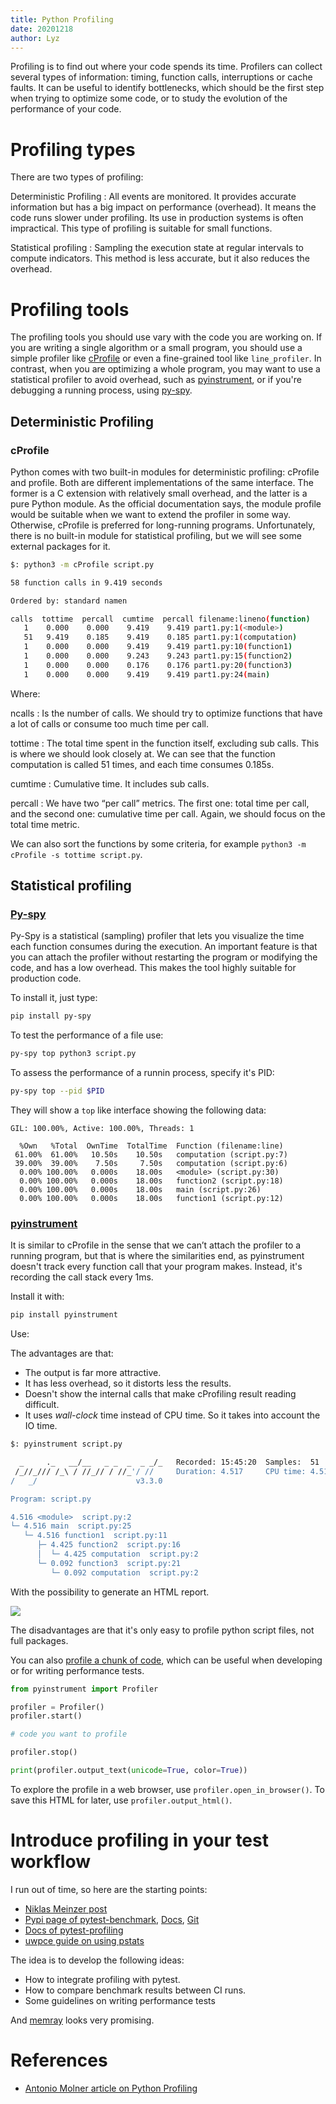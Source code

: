 ```yaml
---
title: Python Profiling
date: 20201218
author: Lyz
---
```


Profiling is to find out where your code spends its time. Profilers can collect
several types of information: timing, function calls, interruptions or cache
faults. It can be useful to identify bottlenecks, which should be the first step
when trying to optimize some code, or to study the evolution of the performance
of your code.

# Profiling types

There are two types of profiling:

Deterministic Profiling
: All events are monitored. It provides accurate information but has a big
    impact on performance (overhead). It means the code runs slower under profiling.
    Its use in production systems is often impractical. This type of profiling is
    suitable for small functions.

Statistical profiling
: Sampling the execution state at regular intervals to compute indicators. This
    method is less accurate, but it also reduces the overhead.

# Profiling tools

The profiling tools you should use vary with the code you are working on. If you
are writing a single algorithm or a small program, you should use a simple
profiler like [cProfile](#cprofile) or even a fine-grained tool like
`line_profiler`. In contrast, when you are optimizing a whole program, you may
want to use a statistical profiler to avoid overhead, such as
[pyinstrument](#pyinstrument), or if you're debugging a running process, using
[py-spy](#py-spy).

## Deterministic Profiling

### cProfile

Python comes with two built-in modules for deterministic profiling: cProfile and
profile.  Both are different implementations of the same interface. The former
is a C extension with relatively small overhead, and the latter is a pure Python
module. As the official documentation says, the module profile would be suitable
when we want to extend the profiler in some way. Otherwise, cProfile is
preferred for long-running programs. Unfortunately, there is no built-in module
for statistical profiling, but we will see some external packages for it.

```bash
$: python3 -m cProfile script.py

58 function calls in 9.419 seconds

Ordered by: standard namen

calls  tottime  percall  cumtime  percall filename:lineno(function)
   1    0.000    0.000    9.419    9.419 part1.py:1(<module>)
   51   9.419    0.185    9.419    0.185 part1.py:1(computation)
   1    0.000    0.000    9.419    9.419 part1.py:10(function1)
   1    0.000    0.000    9.243    9.243 part1.py:15(function2)
   1    0.000    0.000    0.176    0.176 part1.py:20(function3)
   1    0.000    0.000    9.419    9.419 part1.py:24(main)
```

Where:

ncalls
: Is the number of calls. We should try to optimize functions that have a lot of
    calls or consume too much time per call.

tottime
: The total time spent in the function itself, excluding sub calls. This is
    where we should look closely at. We can see that the function computation is
    called 51 times, and each time consumes 0.185s.

cumtime
: Cumulative time. It includes sub calls.

percall
: We have two “per call” metrics. The first one: total time per call, and the
    second one: cumulative time per call. Again, we should focus on the total
    time metric.

We can also sort the functions by some criteria, for example `python3 -m
cProfile -s tottime script.py`.

## Statistical profiling

### [Py-spy](https://github.com/benfred/py-spy)

Py-Spy is a statistical (sampling) profiler that lets you visualize the time
each function consumes during the execution. An important feature is that you
can attach the profiler without restarting the program or modifying the code,
and has a low overhead. This makes the tool highly suitable for production
code.

To install it, just type:

```bash
pip install py-spy
```

To test the performance of a file use:

```bash
py-spy top python3 script.py
```

To assess the performance of a runnin process, specify it's PID:

```bash
py-spy top --pid $PID
```

They will show a `top` like interface showing the following data:

```
GIL: 100.00%, Active: 100.00%, Threads: 1

  %Own   %Total  OwnTime  TotalTime  Function (filename:line)
 61.00%  61.00%   10.50s    10.50s   computation (script.py:7)
 39.00%  39.00%    7.50s     7.50s   computation (script.py:6)
  0.00% 100.00%   0.000s    18.00s   <module> (script.py:30)
  0.00% 100.00%   0.000s    18.00s   function2 (script.py:18)
  0.00% 100.00%   0.000s    18.00s   main (script.py:26)
  0.00% 100.00%   0.000s    18.00s   function1 (script.py:12)
```

### [pyinstrument](https://github.com/joerick/pyinstrument)

It is similar to cProfile in the sense that we can’t attach the profiler to
a running program, but that is where the similarities end, as pyinstrument
doesn't track every function call that your program makes. Instead, it's
recording the call stack every 1ms.

Install it with:

```bash
pip install pyinstrument
```

Use:

The advantages are that:

* The output is far more attractive.
* It has less overhead, so it distorts less the results.
* Doesn't show the internal calls that make cProfiling result reading difficult.
* It uses *wall-clock* time instead of CPU time. So it takes into account the IO
    time.

```bash
$: pyinstrument script.py

  _     ._   __/__   _ _  _  _ _/_   Recorded: 15:45:20  Samples:  51
 /_//_/// /_\ / //_// / //_'/ //     Duration: 4.517     CPU time: 4.516
/   _/                      v3.3.0

Program: script.py

4.516 <module>  script.py:2
└─ 4.516 main  script.py:25
   └─ 4.516 function1  script.py:11
      ├─ 4.425 function2  script.py:16
      │  └─ 4.425 computation  script.py:2
      └─ 0.092 function3  script.py:21
         └─ 0.092 computation  script.py:2
```

With the possibility to generate an HTML report.

![](pyinstrument.png)

The disadvantages are that it's only easy to profile python script files, not
full packages.

You can also [profile a chunk of
code](https://github.com/joerick/pyinstrument#profile-a-specific-chunk-of-code),
which can be useful when developing or for writing performance tests.

```python
from pyinstrument import Profiler

profiler = Profiler()
profiler.start()

# code you want to profile

profiler.stop()

print(profiler.output_text(unicode=True, color=True))
```

To explore the profile in a web browser, use `profiler.open_in_browser()`. To
save this HTML for later, use `profiler.output_html()`.

# Introduce profiling in your test workflow

I run out of time, so here are the starting points:

* [Niklas Meinzer
    post](https://www.niklas-meinzer.de/post/2019-07_pytest-performance/)
* [Pypi page of pytest-benchmark](https://pypi.org/project/pytest-benchmark/),
    [Docs](https://pytest-benchmark.readthedocs.io/en/latest/usage.html),
    [Git](https://github.com/ionelmc/pytest-benchmark)
* [Docs of pytest-profiling](https://pypi.org/project/pytest-profiling/)
* [uwpce guide on using
    pstats](https://uwpce-pythoncert.github.io/SystemDevelopment/profiling.html#pstats)

The idea is to develop the following ideas:

* How to integrate profiling with pytest.
* How to compare benchmark results between CI runs.
* Some guidelines on writing performance tests

And [memray](https://bloomberg.github.io/memray/) looks very promising.

# References

* [Antonio Molner article on Python Profiling](https://medium.com/@antoniomdk1/hpc-with-python-part-1-profiling-1dda4d172cdf)
